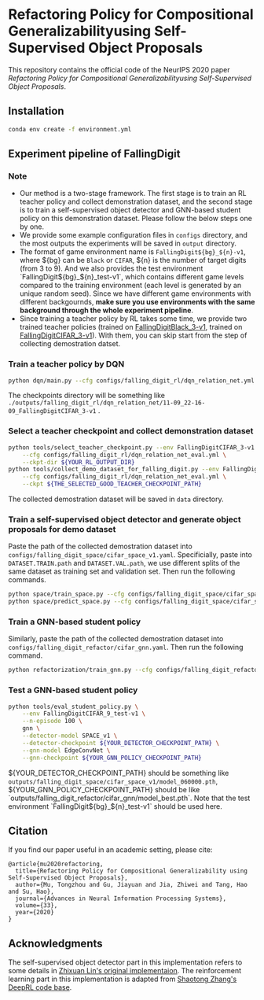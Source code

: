# Refactoring Policy for Compositional Generalizabilityusing Self-Supervised Object Proposals

This repository contains the official code of the NeurIPS 2020 paper *Refactoring Policy for Compositional Generalizabilityusing Self-Supervised Object Proposals*.

## Installation

```bash
conda env create -f environment.yml
```

## Experiment pipeline of FallingDigit

### Note
- Our method is a two-stage framework. The first stage is to train an RL teacher policy and collect demonstration dataset, and the second stage is to train a self-supervised object detector and GNN-based student policy on this demonstration dataset. Please follow the below steps one by one.
- We provide some example configuration files in `configs` directory, and the most outputs the experiments will be saved in `output` directory.
- The format of game environment name is `FallingDigit${bg}_${n}-v1`, where ${bg} can be `Black` or `CIFAR`, ${n} is the number of target digits (from 3 to 9). And we also provides the test environment `FallingDigit${bg}_${n}_test-v1`, which contains different game levels compared to the training environment (each level is generated by an unique random seed). Since we have different game environments with different backgournds, **make sure you use environments with the same background through the whole experiment pipeline**.
- Since training a teacher policy by RL takes some time, we provide two trained teacher policies (trained on [FallingDigitBlack_3-v1](https://drive.google.com/file/d/1CKsuhsp3oiEQcx41x_DS2IOB0VVlBBqM/view?usp=sharing), trained on [FallingDigitCIFAR_3-v1](https://drive.google.com/file/d/1gct5EhXHziSWw1Y22LHcnAWXrw60jgEE/view?usp=sharing)). With them, you can skip start from the step of collecting demostration datset.

### Train a teacher policy by DQN
```bash
python dqn/main.py --cfg configs/falling_digit_rl/dqn_relation_net.yml env FallingDigitCIFAR_3-v1
```
The checkpoints directory will be something like `./outputs/falling_digit_rl/dqn_relation_net/11-09_22-16-09_FallingDigitCIFAR_3-v1` .

### Select a teacher checkpoint and collect demonstration dataset
```bash
python tools/select_teacher_checkpoint.py --env FallingDigitCIFAR_3-v1 \
    --cfg configs/falling_digit_rl/dqn_relation_net_eval.yml \
    --ckpt-dir ${YOUR_RL_OUTPUT_DIR}
python tools/collect_demo_dataset_for_falling_digit.py --env FallingDigitCIFAR_3-v1 \
    --cfg configs/falling_digit_rl/dqn_relation_net_eval.yml \
    --ckpt ${THE_SELECTED_GOOD_TEACHER_CHECKPOINT_PATH}
```
The collected demostration dataset will be saved in `data` directory.

### Train a self-supervised object detector and generate object proposals for demo dataset
Paste the path of the collected demostration dataset into `configs/falling_digit_space/cifar_space_v1.yaml`. Specificially, paste into `DATASET.TRAIN.path` and `DATASET.VAL.path`, we use different splits of the same dataset as training set and validation set. Then run the following commands.
```bash
python space/train_space.py --cfg configs/falling_digit_space/cifar_space_v1.yaml
python space/predict_space.py --cfg configs/falling_digit_space/cifar_space_v1.yaml
```

### Train a GNN-based student policy
Similarly, paste the path of the collected demostration dataset into `configs/falling_digit_refactor/cifar_gnn.yaml`. Then run the following command.
```bash
python refactorization/train_gnn.py --cfg configs/falling_digit_refactor/cifar_gnn.yaml
```

### Test a GNN-based student policy

```bash
python tools/eval_student_policy.py \
    --env FallingDigitCIFAR_9_test-v1 \
    --n-episode 100 \
    gnn \
    --detector-model SPACE_v1 \
    --detector-checkpoint ${YOUR_DETECTOR_CHECKPOINT_PATH} \
    --gnn-model EdgeConvNet \
    --gnn-checkpoint ${YOUR_GNN_POLICY_CHECKPOINT_PATH}
```
${YOUR_DETECTOR_CHECKPOINT_PATH} should be something like `outputs/falling_digit_space/cifar_space_v1/model_060000.pth`, ${YOUR_GNN_POLICY_CHECKPOINT_PATH} should be like `outputs/falling_digit_refactor/cifar_gnn/model_best.pth`.
Note that the test environment `FallingDigit${bg}_${n}_test-v1` should be used here.


## Citation
If you find our paper useful in an academic setting, please cite:
```
@article{mu2020refactoring,
  title={Refactoring Policy for Compositional Generalizability using Self-Supervised Object Proposals},
  author={Mu, Tongzhou and Gu, Jiayuan and Jia, Zhiwei and Tang, Hao and Su, Hao},
  journal={Advances in Neural Information Processing Systems},
  volume={33},
  year={2020}
}
```

## Acknowledgments
The self-supervised object detector part in this implementation refers to some details in [Zhixuan Lin's original implementaion](https://github.com/zhixuan-lin/SPACE).
The reinforcement learning part in this implementation is adapted from [Shaotong Zhang's DeepRL code base](https://github.com/ShangtongZhang/DeepRL).